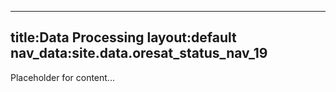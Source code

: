 

---

title:Data Processing
layout:default
nav_data:site.data.oresat_status_nav_19
---


Placeholder for content...
